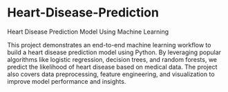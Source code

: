 # Heart-Disease-Prediction
 Heart Disease Prediction Model Using Machine Learning

 This project demonstrates an end-to-end machine learning workflow to build a heart disease prediction model using Python. By 
 leveraging popular algorithms like logistic regression, decision trees, and random forests, we predict the likelihood of heart 
 disease based on medical data. The project also covers data preprocessing, feature engineering, and visualization to improve 
 model performance and insights.
